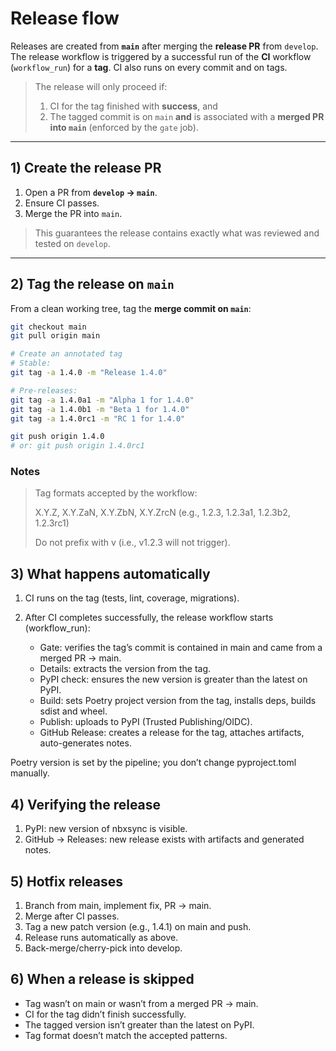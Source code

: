 # Release flow

Releases are created from **`main`** after merging the **release PR** from `develop`.
The release workflow is triggered by a successful run of the **CI** workflow (`workflow_run`) for a **tag**. CI also runs on every commit and on tags.

> The release will only proceed if:
>
> 1) CI for the tag finished with **success**, and  
> 2) The tagged commit is on `main` **and** is associated with a **merged PR into `main`** (enforced by the `gate` job).

---

## 1) Create the release PR

1. Open a PR from **`develop` → `main`**.
2. Ensure CI passes.
3. Merge the PR into `main`.

> This guarantees the release contains exactly what was reviewed and tested on `develop`.

---

## 2) Tag the release on `main`

From a clean working tree, tag the **merge commit on `main`**:

```bash
git checkout main
git pull origin main

# Create an annotated tag
# Stable:
git tag -a 1.4.0 -m "Release 1.4.0"

# Pre-releases:
git tag -a 1.4.0a1 -m "Alpha 1 for 1.4.0"
git tag -a 1.4.0b1 -m "Beta 1 for 1.4.0"
git tag -a 1.4.0rc1 -m "RC 1 for 1.4.0"

git push origin 1.4.0
# or: git push origin 1.4.0rc1
```

### Notes

> Tag formats accepted by the workflow:
>
> X.Y.Z, X.Y.ZaN, X.Y.ZbN, X.Y.ZrcN (e.g., 1.2.3, 1.2.3a1, 1.2.3b2,
> 1.2.3rc1)
>
> Do not prefix with v (i.e., v1.2.3 will not trigger).

## 3) What happens automatically

1. CI runs on the tag (tests, lint, coverage, migrations).
2. After CI completes successfully, the release workflow starts (workflow_run):

   - Gate: verifies the tag’s commit is contained in main and came from a merged PR → main.
   - Details: extracts the version from the tag.
   - PyPI check: ensures the new version is greater than the latest on PyPI.
   - Build: sets Poetry project version from the tag, installs deps, builds sdist and wheel.
   - Publish: uploads to PyPI (Trusted Publishing/OIDC).
   - GitHub Release: creates a release for the tag, attaches artifacts, auto-generates notes.

Poetry version is set by the pipeline; you don’t change pyproject.toml manually.

## 4) Verifying the release

1) PyPI: new version of nbxsync is visible.
2) GitHub → Releases: new release exists with artifacts and generated notes.

## 5) Hotfix releases

1) Branch from main, implement fix, PR → main.
2) Merge after CI passes.
3) Tag a new patch version (e.g., 1.4.1) on main and push.
4) Release runs automatically as above.
5) Back-merge/cherry-pick into develop.

## 6) When a release is skipped

- Tag wasn’t on main or wasn’t from a merged PR → main.
- CI for the tag didn’t finish successfully.
- The tagged version isn’t greater than the latest on PyPI.
- Tag format doesn’t match the accepted patterns.
